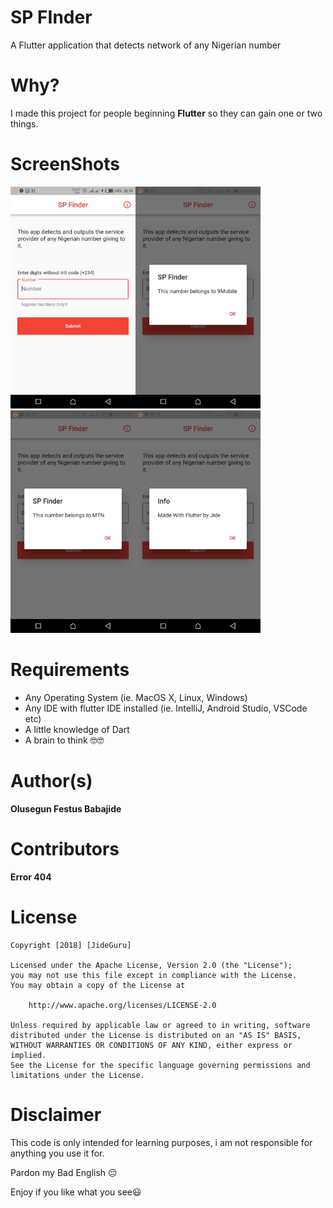 # SP FInder

A Flutter application that detects network of any Nigerian number


# Why?

I made this project for people beginning **Flutter** so they can gain one or two things.


# ScreenShots
<img src="screenshots/1.jpg" width="200"><img src="screenshots/2.jpg" width="200">
<img src="screenshots/3.jpg" width="200"><img src="screenshots/4.jpg" width="200">



# Requirements
* Any Operating System (ie. MacOS X, Linux, Windows)
* Any IDE with flutter IDE installed (ie. IntelliJ, Android Studio, VSCode etc)
* A little knowledge of Dart
* A brain to think 🤓🤓


# Author(s)
**Olusegun Festus Babajide**


# Contributors
**Error 404**


# License
```
Copyright [2018] [JideGuru]

Licensed under the Apache License, Version 2.0 (the "License");
you may not use this file except in compliance with the License.
You may obtain a copy of the License at

    http://www.apache.org/licenses/LICENSE-2.0

Unless required by applicable law or agreed to in writing, software
distributed under the License is distributed on an "AS IS" BASIS,
WITHOUT WARRANTIES OR CONDITIONS OF ANY KIND, either express or implied.
See the License for the specific language governing permissions and
limitations under the License.
```

# Disclaimer
This code is only intended for learning purposes, i am not responsible for anything you use it for.

Pardon my Bad English 😔

Enjoy if you like what you see😃